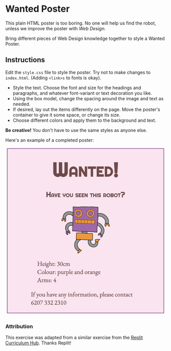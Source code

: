 # Wanted Poster

This plain HTML poster is too boring. No one will help us find the robot, unless we improve the poster with _Web Design_.

Bring different pieces of Web Design knowledge together to style a Wanted Poster.

## Instructions

Edit the `style.css` file to style the poster. Try not to make changes to `index.html`. (Adding `<link>s` to fonts is okay).

* Style the text. Choose the font and size for the headings and paragraphs, and whatever font-variant or text decoration you like.
* Using the box model, change the spacing around the image and text as needed.
* If desired, lay out the items differently on the page. Move the poster's container to give it some space, or change its size.
* Choose different colors and apply them to the background and text.

**Be creative!** You don't have to use the same styles as anyone else.

Here's an example of a completed poster:

![image](example.png)


### Attribution

This exercise was adapted from a similar exercise from the [Replit Curriculum Hub](https://replit.com/curriculum/Intro-to-HTML-and-CSS). Thanks Replit!